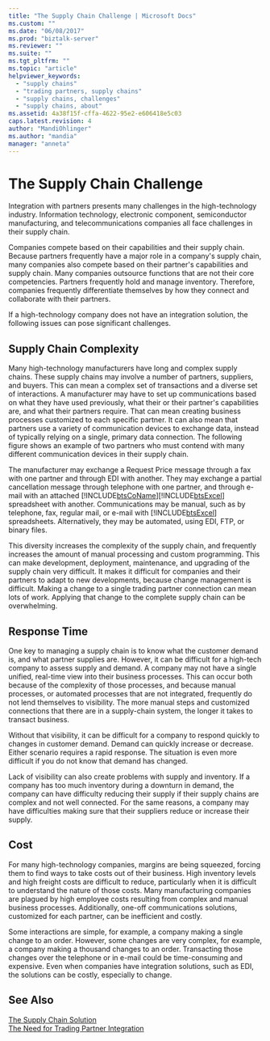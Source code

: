 ```yaml
---
title: "The Supply Chain Challenge | Microsoft Docs"
ms.custom: ""
ms.date: "06/08/2017"
ms.prod: "biztalk-server"
ms.reviewer: ""
ms.suite: ""
ms.tgt_pltfrm: ""
ms.topic: "article"
helpviewer_keywords: 
  - "supply chains"
  - "trading partners, supply chains"
  - "supply chains, challenges"
  - "supply chains, about"
ms.assetid: 4a38f15f-cffa-4622-95e2-e606418e5c03
caps.latest.revision: 4
author: "MandiOhlinger"
ms.author: "mandia"
manager: "anneta"
---
```

# The Supply Chain Challenge
Integration with partners presents many challenges in the high-technology industry. Information technology, electronic component, semiconductor manufacturing, and telecommunications companies all face challenges in their supply chain.  
  
 Companies compete based on their capabilities and their supply chain. Because partners frequently have a major role in a company's supply chain, many companies also compete based on their partner's capabilities and supply chain. Many companies outsource functions that are not their core competencies. Partners frequently hold and manage inventory. Therefore, companies frequently differentiate themselves by how they connect and collaborate with their partners.  
  
 If a high-technology company does not have an integration solution, the following issues can pose significant challenges.  
  
## Supply Chain Complexity  
 Many high-technology manufacturers have long and complex supply chains. These supply chains may involve a number of partners, suppliers, and buyers. This can mean a complex set of transactions and a diverse set of interactions. A manufacturer may have to set up communications based on what they have used previously, what their or their partner's capabilities are, and what their partners require. That can mean creating business processes customized to each specific partner. It can also mean that partners use a variety of communication devices to exchange data, instead of typically relying on a single, primary data connection. The following figure shows an example of two partners who must contend with many different communication devices in their supply chain.  
  
 The manufacturer may exchange a Request Price message through a fax with one partner and through EDI with another. They may exchange a partial cancellation message through telephone with one partner, and through e-mail with an attached [!INCLUDE[btsCoName](../../includes/btsconame-md.md)][!INCLUDE[btsExcel](../../includes/btsexcel-md.md)] spreadsheet with another. Communications may be manual, such as by telephone, fax, regular mail, or e-mail with [!INCLUDE[btsExcel](../../includes/btsexcel-md.md)] spreadsheets. Alternatively, they may be automated, using EDI, FTP, or binary files.  
  
 This diversity increases the complexity of the supply chain, and frequently increases the amount of manual processing and custom programming. This can make development, deployment, maintenance, and upgrading of the supply chain very difficult. It makes it difficult for companies and their partners to adapt to new developments, because change management is difficult. Making a change to a single trading partner connection can mean lots of work. Applying that change to the complete supply chain can be overwhelming.  
  
## Response Time  
 One key to managing a supply chain is to know what the customer demand is, and what partner supplies are. However, it can be difficult for a high-tech company to assess supply and demand. A company may not have a single unified, real-time view into their business processes. This can occur both because of the complexity of those processes, and because manual processes, or automated processes that are not integrated, frequently do not lend themselves to visibility. The more manual steps and customized connections that there are in a supply-chain system, the longer it takes to transact business.  
  
 Without that visibility, it can be difficult for a company to respond quickly to changes in customer demand. Demand can quickly increase or decrease. Either scenario requires a rapid response. The situation is even more difficult if you do not know that demand has changed.  
  
 Lack of visibility can also create problems with supply and inventory. If a company has too much inventory during a downturn in demand, the company can have difficulty reducing their supply if their supply chains are complex and not well connected. For the same reasons, a company may have difficulties making sure that their suppliers reduce or increase their supply.  
  
## Cost  
 For many high-technology companies, margins are being squeezed, forcing them to find ways to take costs out of their business. High inventory levels and high freight costs are difficult to reduce, particularly when it is difficult to understand the nature of those costs. Many manufacturing companies are plagued by high employee costs resulting from complex and manual business processes. Additionally, one-off communications solutions, customized for each partner, can be inefficient and costly.  
  
 Some interactions are simple, for example, a company making a single change to an order. However, some changes are very complex, for example, a company making a thousand changes to an order. Transacting those changes over the telephone or in e-mail could be time-consuming and expensive. Even when companies have integration solutions, such as EDI, the solutions can be costly, especially to change.  
  
## See Also  
 [The Supply Chain Solution](../../adapters-and-accelerators/accelerator-rosettanet/the-supply-chain-solution.md)   
 [The Need for Trading Partner Integration](../../adapters-and-accelerators/accelerator-rosettanet/the-need-for-trading-partner-integration.md)